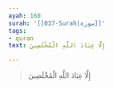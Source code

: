 ```yaml
---
ayah: 160
surah: '[[037-Surah|سورة]]'
tags:
- quran
text: إِلَّا عِبَادَ اللَّهِ الْمُخْلَصِينَ

---
```

> إِلَّا عِبَادَ اللَّهِ الْمُخْلَصِينَ
